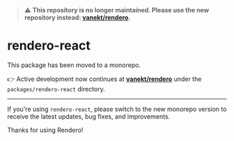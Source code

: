 > ⚠️ **This repository is no longer maintained. Please use the new repository instead: [vanekt/rendero](https://github.com/vanekt/rendero).**

# rendero-react

This package has been moved to a monorepo.

👉 Active development now continues at **[vanekt/rendero](https://github.com/vanekt/rendero)** under the `packages/rendero-react` directory.

---

If you're using `rendero-react`, please switch to the new monorepo version to receive the latest updates, bug fixes, and improvements.

Thanks for using Rendero!
